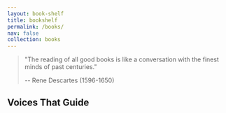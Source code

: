 ```yaml
---
layout: book-shelf
title: bookshelf
permalink: /books/
nav: false
collection: books
---
```


> "The reading of all good books is like a conversation with the finest minds of past centuries."
>
> -- Rene Descartes (1596-1650)

## Voices That Guide
